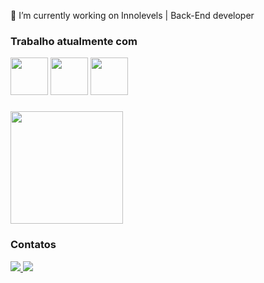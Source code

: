 🔭 I’m currently working on Innolevels | Back-End developer

### Trabalho atualmente com

<div>
  <img src="https://cdn.jsdelivr.net/gh/devicons/devicon/icons/csharp/csharp-original.svg" width="60"/>
  <img src="https://cdn.jsdelivr.net/gh/devicons/devicon/icons/javascript/javascript-original.svg" width="60"/>
  <img src="https://cdn.jsdelivr.net/gh/devicons/devicon/icons/microsoftsqlserver/microsoftsqlserver-plain-wordmark.svg" width="60"/>
</div>

###

<div>
  <a href="https://github.com/MatheusCasanova">
  <img height="180em" src="https://github-readme-stats.vercel.app/api/top-langs/?username=MatheusCasanova&layout=compact&langs_count=4&theme=dark"/>
  </a>
 </div>

### Contatos

<div>
  <a href="matheus.casanovacampos@gmail.com">
    <img src="https://img.shields.io/badge/Gmail-D14836?style=for-the-badge&logo=gmail&logoColor=white"/>
  </a>
  <a href="https://www.linkedin.com/in/matheus-casanova">
    <img src="https://img.shields.io/badge/LinkedIn-0077B5?style=for-the-badge&logo=linkedin&logoColor=white"/>
</div> 

